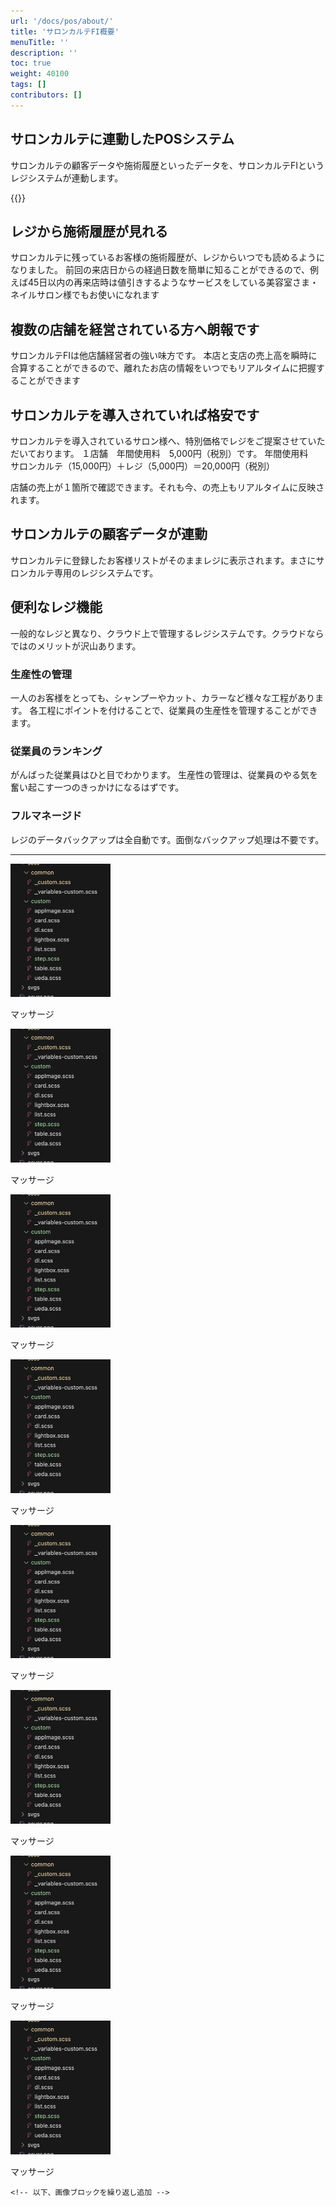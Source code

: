 ```yaml
---
url: '/docs/pos/about/'
title: 'サロンカルテFI概要'
menuTitle: ''
description: ''
toc: true
weight: 40100
tags: []
contributors: []
---
```


## サロンカルテに連動したPOSシステム

サロンカルテの顧客データや施術履歴といったデータを、サロンカルテFIというレジシステムが連動します。

{{<iTablet filename="img/posIcatch" msg="顧客の作成画面">}}

## レジから施術履歴が見れる

サロンカルテに残っているお客様の施術履歴が、レジからいつでも読めるようになりました。
前回の来店日からの経過日数を簡単に知ることができるので、例えば45日以内の再来店時は値引きするようなサービスをしている美容室さま・ネイルサロン様でもお使いになれます

## 複数の店舗を経営されている方へ朗報です

サロンカルテFIは他店舗経営者の強い味方です。
本店と支店の売上高を瞬時に合算することができるので、離れたお店の情報をいつでもリアルタイムに把握することができます

## サロンカルテを導入されていれば格安です

サロンカルテを導入されているサロン様へ、特別価格でレジをご提案させていただいております。
１店舗　年間使用料　5,000円（税別）です。
年間使用料　サロンカルテ（15,000円）＋レジ（5,000円）＝20,000円（税別）

店舗の売上が１箇所で確認できます。それも今、の売上もリアルタイムに反映されます。

## サロンカルテの顧客データが連動

サロンカルテに登録したお客様リストがそのままレジに表示されます。まさにサロンカルテ専用のレジシステムです。

## 便利なレジ機能

一般的なレジと異なり、クラウド上で管理するレジシステムです。クラウドならではのメリットが沢山あります。

### 生産性の管理

一人のお客様をとっても、シャンプーやカット、カラーなど様々な工程があります。
各工程にポイントを付けることで、従業員の生産性を管理することができます。

### 従業員のランキング

がんばった従業員はひと目でわかります。
生産性の管理は、従業員のやる気を奮い起こす一つのきっかけになるはずです。

### フルマネージド

レジのデータバックアップは全自動です。面倒なバックアップ処理は不要です。

---

<div class="container py-4">

<div class="d-flex overflow-auto gap-3 scroll-gallery">
    <div class="flex-shrink-0 text-center">
      <img src="img/test.png" class="rounded" style="width: 160px;" alt="マッサージ">
      <p class="mt-2 mb-0 text-primary fw-bold">マッサージ</p>
    </div>
        <div class="flex-shrink-0 text-center">
      <img src="img/test.png" class="rounded" style="width: 160px;" alt="マッサージ">
      <p class="mt-2 mb-0 text-primary fw-bold">マッサージ</p>
    </div>
    <div class="flex-shrink-0 text-center">
      <img src="img/test.png" class="rounded" style="width: 160px;" alt="マッサージ">
      <p class="mt-2 mb-0 text-primary fw-bold">マッサージ</p>
    </div>
    <div class="flex-shrink-0 text-center">
      <img src="img/test.png" class="rounded" style="width: 160px;" alt="マッサージ">
      <p class="mt-2 mb-0 text-primary fw-bold">マッサージ</p>
    </div>
    <div class="flex-shrink-0 text-center">
      <img src="img/test.png" class="rounded" style="width: 160px;" alt="マッサージ">
      <p class="mt-2 mb-0 text-primary fw-bold">マッサージ</p>
    </div>
    <div class="flex-shrink-0 text-center">
      <img src="img/test.png" class="rounded" style="width: 160px;" alt="マッサージ">
      <p class="mt-2 mb-0 text-primary fw-bold">マッサージ</p>
    </div>
    <div class="flex-shrink-0 text-center">
      <img src="img/test.png" class="rounded" style="width: 160px;" alt="マッサージ">
      <p class="mt-2 mb-0 text-primary fw-bold">マッサージ</p>
    </div>
    <div class="flex-shrink-0 text-center">
      <img src="img/test.png" class="rounded" style="width: 160px;" alt="マッサージ">
      <p class="mt-2 mb-0 text-primary fw-bold">マッサージ</p>
    </div>

    <!-- 以下、画像ブロックを繰り返し追加 -->

  </div>
</div>
